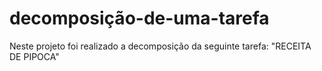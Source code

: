 # decomposição-de-uma-tarefa
Neste projeto foi realizado a decomposição da seguinte tarefa: "RECEITA DE PIPOCA"
